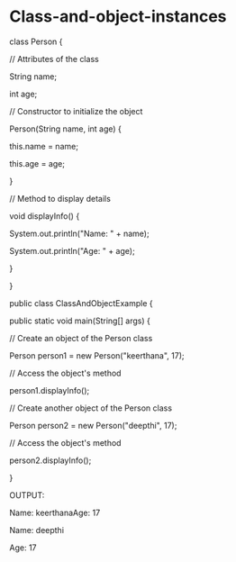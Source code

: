 # Class-and-object-instances
class Person {

// Attributes of the class

String name;

int age;

// Constructor to initialize the object

Person(String name, int age) {

this.name = name;

this.age = age;

}

// Method to display details

void displayInfo() {

System.out.println("Name: " + name);

System.out.println("Age: " + age);

}

}

public class ClassAndObjectExample {

public static void main(String[] args) {

// Create an object of the Person class

Person person1 = new Person("keerthana", 17);

// Access the object's method

person1.displayInfo();

// Create another object of the Person class

Person person2 = new Person("deepthi", 17);

// Access the object's method

person2.displayInfo();

}

OUTPUT:

Name: keerthanaAge: 17

Name: deepthi

Age: 17
